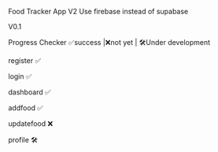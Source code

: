 Food Tracker App V2
Use firebase instead of supabase

V0.1

Progress Checker ✅success |❌not yet | 🛠️Under development

register    ✅

login       ✅

dashboard   ✅

addfood     ✅ 

updatefood  ❌

profile     🛠️
